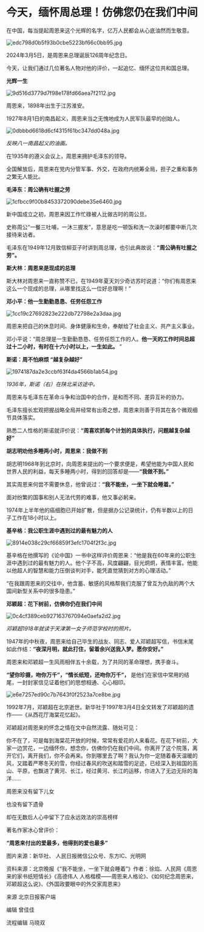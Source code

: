 # 今天，缅怀周总理！仿佛您仍在我们中间

在中国，每当提起周恩来这个光辉的名字，亿万人民都会从心底油然而生敬意。

![edc798d0b5f93b0cbe5223bf66c0bb95.jpg](https://raw.githubusercontent.com/qqhsx/qqnews_image/main/2024/03/05/今天，缅怀周总理！仿佛您仍在我们中间/edc798d0b5f93b0cbe5223bf66c0bb95.jpg)

2024年3月5日，是周恩来总理诞辰126周年纪念日。

今天，让我们通过几位著名人物对他的评价，一起追忆、缅怀这位共和国总理。

**光辉一生**

![9d516d3779d7f98e178fd66aea7f2112.jpg](https://raw.githubusercontent.com/qqhsx/qqnews_image/main/2024/03/05/今天，缅怀周总理！仿佛您仍在我们中间/9d516d3779d7f98e178fd66aea7f2112.jpg)

周恩来，1898年出生于江苏淮安。

1927年8月1日的南昌起义，周恩来当之无愧地成为人民军队最早的创始人。

![0dbbbd6618d6cf4315f61bc347dd048a.jpg](https://raw.githubusercontent.com/qqhsx/qqnews_image/main/2024/03/05/今天，缅怀周总理！仿佛您仍在我们中间/0dbbbd6618d6cf4315f61bc347dd048a.jpg)

_反映八一南昌起义的油画。_

在1935年的遵义会议上，周恩来拥护毛泽东的领导。

全国解放后，周恩来在党内分管军事、外交，在政府内统筹全局，担子之重和事务之繁无人能比。

**毛泽东：周公确有吐握之劳**

![1cfbcc9f00b8453372090debe35e6460.jpg](https://raw.githubusercontent.com/qqhsx/qqnews_image/main/2024/03/05/今天，缅怀周总理！仿佛您仍在我们中间/1cfbcc9f00b8453372090debe35e6460.jpg)

新中国成立之初，周恩来因工作忙碌被人比做古时的周公旦。

史称周公“一餐三吐哺，一沐三握发”，意思是吃一顿饭和洗一次澡时都要中断几次接待来访者。

毛泽东在1949年12月致信柳亚子时讲到周总理，也引此典故说：**“周公确有吐握之劳”。**

**斯大林：周恩来是现成的总理**

斯大林对周恩来一直称赞不已，在1949年夏天刘少奇访苏时说道：“你们有周恩来这么一个现成的总理，从哪里找这么一位好总理啊！”

**邓小平：他一生勤勤恳恳、任劳任怨工作**

![1cc19c27692823e222db72798e2a3daa.jpg](https://raw.githubusercontent.com/qqhsx/qqnews_image/main/2024/03/05/今天，缅怀周总理！仿佛您仍在我们中间/1cc19c27692823e222db72798e2a3daa.jpg)

周恩来把自己的休息时间、身体健康和生命，奉献给了社会主义、共产主义事业。

邓小平说：“周总理是一生勤勤恳恳、任劳任怨工作的人。**他一天的工作时间总超过十二小时，有时在十六小时以上，一生如此。** ”

**斯诺：周不怕麻烦 “越复杂越好”**

![1974187da2e3ccbf63f4da4566b1ab54.jpg](https://raw.githubusercontent.com/qqhsx/qqnews_image/main/2024/03/05/今天，缅怀周总理！仿佛您仍在我们中间/1974187da2e3ccbf63f4da4566b1ab54.jpg)

_1936年，斯诺（右）在陕北采访途中。_

周恩来与毛泽东在革命斗争和治国中的合作，是和而不同、差异互补的协力。

毛泽东擅长宏观把握战略全局并经常有出奇之想，周恩来则善于将其在各个微观细节具体落实。

熟悉二人性格的斯诺就评价说：**“周喜欢抓每个计划的具体执行，问题越复杂越好”**

**胡志明劝他多睡两小时，周恩来：我做不到**

胡志明1968年到北京时，向周恩来提出的一个要求便是，希望他能为中国人民和世界人民的利益，每天多睡两小时，得到的回答却是——**“我做不到。”**

其实周恩来何尝不需要休息，他曾说过：**“我不能坐，一坐下就会睡着。”**

面对纷繁的国事和别人无法代劳的难事，他又事必躬亲。

1974年上半年他的癌细胞已开始扩散，但是据办公记录统计，仍有半数以上的日子工作在18小时以上。

**基辛格：我公职生涯中遇到过的最有魅力的人**

![8914e038c29cf66859f3efc1704f2f3c.jpg](https://raw.githubusercontent.com/qqhsx/qqnews_image/main/2024/03/05/今天，缅怀周总理！仿佛您仍在我们中间/8914e038c29cf66859f3efc1704f2f3c.jpg)

基辛格在他撰写的《论中国》一书中这样评价周恩来：“他是我在60年来的公职生涯中遇到过的最有魅力的人。他个子不高，风度翩翩，目光炯炯，表情丰富。他能以他超人的智慧和能力压倒谈判对手，能凭直觉猜到对方的心理活动。”

“在我跟周恩来的交往中，他含蓄、敏感的风格帮我们克服了曾互为仇敌的两个大国间新型关系中的很多隐患。”

**邓颖超：花下树前，仿佛你仍在我们中间**

![0c4cf389ceb927163767094e0aefa2d2.jpg](https://raw.githubusercontent.com/qqhsx/qqnews_image/main/2024/03/05/今天，缅怀周总理！仿佛您仍在我们中间/0c4cf389ceb927163767094e0aefa2d2.jpg)

 _邓颖超1918年就读于天津第一女子师范学校时的照片。_

1947年的中秋夜，周恩来给自己毕生的战友、同志、爱人邓颖超写信，书信末尾如此作结：**“夜深月明，就此打住，留着余兴送我入梦。愿你安好。”**

周恩来和邓颖超一生风雨相伴五十余载，为了共同的革命理想，携手奋斗。

**“望你珍摄，吻你万千”，“情长纸短，还吻你万千”，** 是他们在家信中常用的结尾，一封封家信见证着他们的思想相通、心心相印。

![e6e7257ed90c7b7643f0f2523a7ce8be.jpg](https://raw.githubusercontent.com/qqhsx/qqnews_image/main/2024/03/05/今天，缅怀周总理！仿佛您仍在我们中间/e6e7257ed90c7b7643f0f2523a7ce8be.jpg)

1992年7月，邓颖超在北京逝世。新华社于1997年3月4日全文转发了邓颖超的遗作——《从西花厅海棠花忆起》。

邓颖超对周恩来的怀念之情在文中自然流露、随处可见：

你不在了，可是每到海棠花开放的时候，常常有爱花的人来看花。在花下树前，大家一边赏花，一边缅怀你，想念你，仿佛你仍在我们中间。你离开了这个院落，离开它们，离开我们，你不会再来。你到哪里去了啊？我认为你一定随着春天温暖的风，又踏着严寒冬天的雪，你经过春风的吹送和踏雪的足迹，已经深入到祖国的高山、平原，也飘进了黄河、长江，经过黄河、长江的运移，你进入了无边无际的海洋……

周恩来没有留下儿女

也没有留下遗骨

却在无数后人心中留下了应永远效法的崇高榜样

著名作家冰心曾评价：

**“周恩来付出的爱最多，他得到的爱也最多”**

图片来源：新华社、 人民日报微信公众号、东方IC、光明网

资料来源：北京晚报《“我不能坐，一坐下就会睡着”》作者：徐焰、人民网《周恩来的家书纸短情长》《高德伟人
人格楷模——周恩来人格论》、《如何纪念周恩来，邓颖超这么说》、《外国政要眼中的外交家周恩来》

来源 北京日报客户端

编辑 曾佳佳

流程编辑 马晓双


